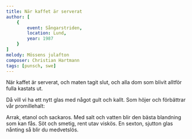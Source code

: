 ```yaml
---
title: När kaffet är serverat
author: [
	{
		event: Sångarstriden,
		location: Lund, 
		year: 1987
	}
]
melody: Mössens julafton
composer: Christian Hartmann
tags: [punsch, swe]
---
```


När kaffet är serverat,
och maten tagit slut,
och alla dom som blivit
alltför fulla kastats ut.

Då vill vi ha ett nytt glas
med något gult och kallt.
Som höjer och förbättrar
vår promillehalt:

Arrak, etanol och sackaros.
Med salt och vatten blir
den bästa blandning som kan fås.
Söt och smetig, rent utav viskös.
En sexton, sjutton glas nånting
så blir du medvetslös.
